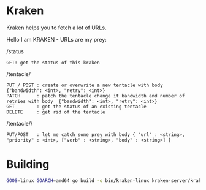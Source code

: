 # Kraken

Kraken helps you to fetch a lot of URLs.


Hello I am KRAKEN - URLs are my prey:

/status

	GET: get the status of this kraken


/tentacle/<name>

	PUT / POST : create or overwrite a new tentacle with body {"bandwidth": <int>, "retry": <int>}
	PATCH      : patch the tentacle change it bandwidth and number of retries with body  {"bandwidth": <int>, "retry": <int>}
	GET        : get the status of an existing tentacle
	DELETE     : get rid of the tentacle


/tentacle/<name>/<preyId>

	PUT/POST   : let me catch some prey with body { "url" : <string>, "priority" : <int>, ["verb" : <string>, "body" : <string>] }


# Building

```bash
GOOS=linux GOARCH=amd64 go build -o bin/kraken-linux kraken-server/kraken-server.go
````
